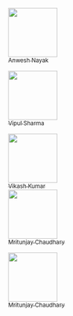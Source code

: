  [<img src="https://avatars0.githubusercontent.com/u/8139783?v=3&s=460" width="100px;"/><br /><sub>Anwesh Nayak</sub>](https://github.com/anweshknayak)<br/>
 
[<img src="https://avatars3.githubusercontent.com/u/21038781?v=3&s=460" width="100px;"/><br /><sub>Vipul Sharma</sub>](https://github.com/vsvipul555)<br/>

[<img src="https://avatars1.githubusercontent.com/u/26583124?v=3&u=d4e092d761a4dd7b87161b33b90015fe293e0c24&s=400" width="100px;"/><br /><sub>Vikash Kumar</sub>](https://github.com/vikash-kr)<br/>
[<img src="https://avatars3.githubusercontent.com/u/22169716?v=3&s=400" width="100px;"/><br /><sub>Mritunjay Chaudhary</sub>](https://github.com/jarvis004)<br/>

[<img src="https://avatars1.githubusercontent.com/u/17461330?v=3&s=460" width="100px;"/><br /><sub>Mritunjay Chaudhary</sub>](https://github.com/jarvis004)<br/>
